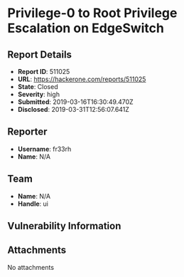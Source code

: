 # Privilege-0 to Root Privilege Escalation on EdgeSwitch

## Report Details
- **Report ID**: 511025
- **URL**: https://hackerone.com/reports/511025
- **State**: Closed
- **Severity**: high
- **Submitted**: 2019-03-16T16:30:49.470Z
- **Disclosed**: 2019-03-31T12:56:07.641Z

## Reporter
- **Username**: fr33rh
- **Name**: N/A

## Team
- **Name**: N/A
- **Handle**: ui

## Vulnerability Information


## Attachments
No attachments
